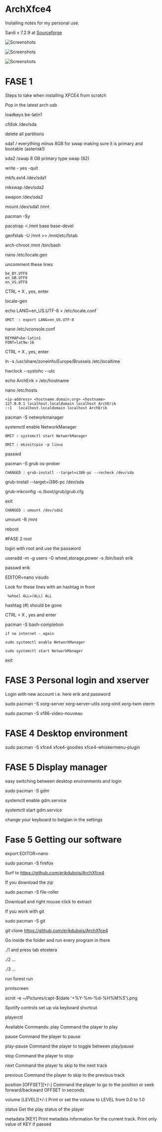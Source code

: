 # ArchXfce4

Installing notes for my personal use.


Sardi v 7.2.9 at [Sourceforge](https://sourceforge.net/projects/sardi/files/)

![Screenshots](http://i.imgur.com/CtFKkQC.jpg)

![Screenshots](http://i.imgur.com/GCRovAU.jpg)

![Screenshots](http://i.imgur.com/6sbaNWO.png)


# FASE 1

Steps to take when installing XFCE4 from scratch

Pop in the latest arch usb

loadkeys be-latin1

cfdisk /dev/sda

delete all partitions

sda1 	/ everything minus 8GB for swap making sure it is primary and bootable (asterisk!)

sda2 		/swap	8 GB primary type swap (82)	

write - yes -quit

mkfs.ext4 /dev/sda1

mkswap /dev/sda2

swapon /dev/sda2

mount /dev/sda1 /mnt

pacman -Sy


pacstrap -i /mnt base base-devel

genfstab -U /mnt >> /mnt/etc/fstab

arch-chroot /mnt /bin/bash

nano /etc/locale.gen

uncomment these lines

	be_BY.UTF8
	en_GB.UTF8
	en_US.UTF8

CTRL + X , yes, enter

locale-gen

echo LANG=en_US.UTF-8 > /etc/locale.conf


	OMIT  : export LANG=en_US.UTF-8


nano /etc/vconsole.conf

	KEYMAP=be-latin1
	FONT=lat9w-16

CTRL + X , yes, enter

ln -s /usr/share/zoneinfo/Europe/Brussels /etc/localtime

hwclock --systohc --utc

echo ArchErik > /etc/hostname

nano /etc/hosts


	<ip-address> <hostname.domain.org> <hostname>
	127.0.0.1 localhost.localdomain localhost ArchErik
	::1   localhost.localdomain localhost ArchErik


pacman -S networkmanager

systemctl enable NetworkManager



	OMIT : systemctl start NetworkManager

	OMIT : mkinitcpio -p linux


passwd

pacman -S grub os-prober

	CHANGED : grub-install --target=i386-pc --recheck /dev/sda

grub-install --target=i386-pc /dev/sda


grub-mkconfig -o /boot/grub/grub.cfg


exit

	CHANGED : umount /dev/sda1

umount -R /mnt

reboot







#FASE 2 root

login with root
and use the password

useradd -m -g users -G wheel,storage,power -s /bin/bash erik

passwd erik

EDITOR=nano visudo

Look for these lines with an hashtag in front
	
	 %wheel ALL=(ALL) ALL

hashtag (#) should be gone

CTRL = X , yes and enter


pacman -S bash-completion

	if no internet - again

	sudo systemctl enable NetworkManager

	sudo systemctl start NetworkManager


exit







# FASE 3 Personal login and xserver


Login with new account i.e. here erik and password



sudo pacman -S xorg-server xorg-server-utils xorg-xinit xorg-twm xterm


sudo pacman -S xf86-video-nouveau





# FASE 4 Desktop environment


sudo pacman -S xfce4 xfce4-goodies xfce4-whiskermenu-plugin


# FASE 5 Display manager

easy switching between desktop environments and login

sudo pacman -S gdm

systemctl enable gdm.service

systemctl start gdm.service


change your keyboard to belgian in the settings



# Fase 5 Getting our software

export EDITOR=nano


sudo pacman -S firefox

Surf to https://github.com/erikdubois/ArchXfce4

If you download the zip

	
sudo pacman -S file-roller

Download and right mouse click to extract

If you work with git

sudo pacman -S git

git clone https://github.com/erikdubois/ArchXfce4


Go inside the folder and run every program in there

./1 and press tab etcetera


./2 ...


./3 ...

run forest run


printscreen

scrot -e ~/Pictures/capt-$(date '+%Y-%m-%d-%H%M%S').png

Spotify controls set up via keyboard shortcut

playerctl

Available Commands:
  play                    Command the player to play

  pause                   Command the player to pause

  play-pause              Command the player to toggle between play/pause

  stop                    Command the player to stop

  next                    Command the player to skip to the next track

  previous                Command the player to skip to the previous track

  position [OFFSET][+/-]  Command the player to go to the position or seek forward/backward OFFSET in seconds

  volume [LEVEL][+/-]     Print or set the volume to LEVEL from 0.0 to 1.0

  status                  Get the play status of the player

  metadata [KEY]          Print metadata information for the current track. Print only value of KEY if passed
  

